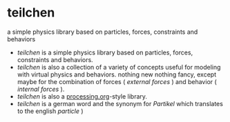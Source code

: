 teilchen
========

a simple physics library based on particles, forces, constraints and behaviors

* *teilchen* is a simple physics library based on particles, forces, constraints and behaviors. 
* *teilchen* is also a collection of a variety of concepts useful for modeling with virtual physics and behaviors. nothing new nothing fancy, except maybe for the combination of forces ( *external forces* ) and behavior ( *internal forces* ).
* *teilchen* is also a [processing.org](http://processing.org "Processing.org")-style library.
* *teilchen* is a german word and the synonym for *Partikel* which translates to the english *particle*  )

